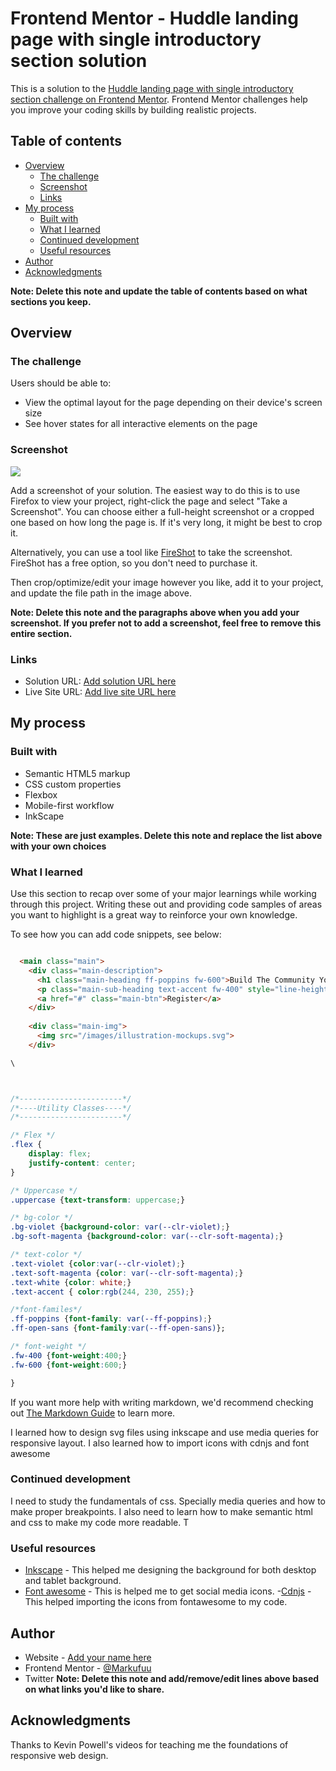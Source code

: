 # Frontend Mentor - Huddle landing page with single introductory section solution

This is a solution to the [Huddle landing page with single introductory section challenge on Frontend Mentor](https://www.frontendmentor.io/challenges/huddle-landing-page-with-a-single-introductory-section-B_2Wvxgi0). Frontend Mentor challenges help you improve your coding skills by building realistic projects. 

## Table of contents

- [Overview](#overview)
  - [The challenge](#the-challenge)
  - [Screenshot](#screenshot)
  - [Links](#links)
- [My process](#my-process)
  - [Built with](#built-with)
  - [What I learned](#what-i-learned)
  - [Continued development](#continued-development)
  - [Useful resources](#useful-resources)
- [Author](#author)
- [Acknowledgments](#acknowledgments)

**Note: Delete this note and update the table of contents based on what sections you keep.**

## Overview

### The challenge

Users should be able to:

- View the optimal layout for the page depending on their device's screen size
- See hover states for all interactive elements on the page

### Screenshot

![](./screenshot.jpg)

Add a screenshot of your solution. The easiest way to do this is to use Firefox to view your project, right-click the page and select "Take a Screenshot". You can choose either a full-height screenshot or a cropped one based on how long the page is. If it's very long, it might be best to crop it.

Alternatively, you can use a tool like [FireShot](https://getfireshot.com/) to take the screenshot. FireShot has a free option, so you don't need to purchase it. 

Then crop/optimize/edit your image however you like, add it to your project, and update the file path in the image above.

**Note: Delete this note and the paragraphs above when you add your screenshot. If you prefer not to add a screenshot, feel free to remove this entire section.**

### Links

- Solution URL: [Add solution URL here](https://your-solution-url.com)
- Live Site URL: [Add live site URL here](https://your-live-site-url.com)

## My process

### Built with

- Semantic HTML5 markup
- CSS custom properties
- Flexbox
- Mobile-first workflow
- InkScape 

**Note: These are just examples. Delete this note and replace the list above with your own choices**

### What I learned

Use this section to recap over some of your major learnings while working through this project. Writing these out and providing code samples of areas you want to highlight is a great way to reinforce your own knowledge.

To see how you can add code snippets, see below:

```html

  <main class="main">
    <div class="main-description">
      <h1 class="main-heading ff-poppins fw-600">Build The Community Your Fans Will Love</h1>
      <p class="main-sub-heading text-accent fw-400" style="line-height:1.5rem ;">Huddle re-imagines the way we build communities. You have a voice, but so does your audience. Create connection with your users as you engage in genuine discussion.</p>
      <a href="#" class="main-btn">Register</a>
    </div>
    
    <div class="main-img">
      <img src="/images/illustration-mockups.svg">
    </div>

\
```
```css


/*-----------------------*/
/*----Utility Classes----*/
/*-----------------------*/

/* Flex */
.flex {
    display: flex;
    justify-content: center;
}

/* Uppercase */
.uppercase {text-transform: uppercase;}

/* bg-color */
.bg-violet {background-color: var(--clr-violet);}
.bg-soft-magenta {background-color: var(--clr-soft-magenta);}

/* text-color */
.text-violet {color:var(--clr-violet);}
.text-soft-magenta {color: var(--clr-soft-magenta);}
.text-white {color: white;}
.text-accent { color:rgb(244, 230, 255);}

/*font-familes*/
.ff-poppins {font-family: var(--ff-poppins);}
.ff-open-sans {font-family:var(--ff-open-sans)};

/* font-weight */
.fw-400 {font-weight:400;}
.fw-600 {font-weight:600;}
```
```js
}
```

If you want more help with writing markdown, we'd recommend checking out [The Markdown Guide](https://www.markdownguide.org/) to learn more.

I learned how to design svg files using inkscape and use media queries for responsive layout.  I also learned how to import icons with cdnjs and font awesome

### Continued development
I need to study the fundamentals of css. Specially media queries and how to make proper breakpoints. I also need to learn how to make semantic html and css to make my code more readable. 
T

### Useful resources

- [Inkscape](https://inkscape.org/) - This helped me designing the background for both desktop and tablet background.
- [Font awesome](https://fontawesome.com/) - This is helped me to get social media icons.
-[Cdnjs](https://cdnjs.com/) - This helped importing the icons from fontawesome to my code. 


## Author

- Website - [Add your name here](https://www.your-site.com)
- Frontend Mentor - [@Markufuu](https://www.frontendmentor.io/profile/Markufuu)
- Twitter 
**Note: Delete this note and add/remove/edit lines above based on what links you'd like to share.**

## Acknowledgments

Thanks to Kevin Powell's videos for teaching me the foundations of responsive web design. 